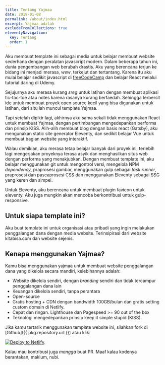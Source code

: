 ```yaml
---
title: Tentang Yajmaa
date: 2019-01-08
permalink: /about/index.html
excerpt: Yajmaa adalah
excludeFromCollections: true
eleventyNavigation:
  key: Tentang
  order: 1
---
```

Aku membuat template ini sebagai media untuk belajar membuat website sederhana dengan peralatan javascript modern. Dalam beberapa tahun ini, dunia pengembangan web berubah drastis. Aku yang berencana terjun ke bidang ini menjadi merasa, _wew_, terkejut dan tertantang. Karena itu aku mulai belajar sedikit javascript di [freeCodeCamp](https://www.freecodecamp.org/learn) dan belajar React melalui tutorial daring di Udemy.

Sejujurnya aku merasa kurang *sreg* untuk latihan dengan membuat aplikasi tic-tac-toe atau notes karena rasanya kurang berfaedah. Sehingga terbersit ide untuk membuat proyek open source kecil yang bisa digunakan untuk latihan, dari situ lah muncul template Yajmaa.

Tapi setelah dipikir lagi, akhirnya aku sama sekali tidak menggunakan React untuk membuat Yajmaa, dengan pertimbangan mengedepankan performa dan prinsip KISS. Alih-alih membuat blog dengan basis react (Gatsby), aku mengunakan static site generator Eleventy, dan sedikit belajar Vue untuk membuat bagian website yang interaktif. 

Walau demikian, aku merasa tetap belajar banyak dari proyek ini, terlebih lagi mengerjakan proyeknya terasa asyik dan menghasilkan situs web dengan performa yang menakjubkan. Dengan membuat template ini, aku belajar menggunakan git untuk mengontrol versi, mengelola NPM *dependency*, praprosesi gambar, menggunakan gulp sebagai *task runner*, praprosesi dan pascaprosesi CSS dan menggunakan Eleventy sebagai SSG yang keren dan simpel.

Untuk Eleventy, aku berencana untuk membuat plugin favicon untuk eleventy. Aku juga mungkin akan mencoba berkontribusi untuk gulp-responsive.


## Untuk siapa template ini?

Aku buat template ini untuk organisasi atau pribadi yang ingin melakukan penggalangan dana dengan media website. Terinsipirasi dari website kitabisa.com dan website sejenis.

## Kenapa menggunakan Yajmaa?

Kamu bisa menggunakan yajmaa untuk membuat website penggalangan dana yang dikelola secara mandiri, kelebihannya adalah:

- Website dikelola sendiri, dengan *branding* sendiri dan tidak tercampur penggalangan dana lain
- Keuangan dikelola sendiri, tanpa perantara
- Open-source
- Gratis hosting + CDN dengan bandwidth 100GB/bulan dan gratis setting custom domain di Netlify.
- Cepat dan ringan. Lighthouse dan Pagespeed >= 90 out of the box
- Teknologi mengedepankan prinsip keep it simple stupid (KISS).

Jika kamu tertarik menggunakan template website ini, silahkan fork di [Github]({{ pkg.repository.url }}) atau klik:

[![Deploy to Netlify](https://www.netlify.com/img/deploy/button.svg)](https://app.netlify.com/start/deploy?repository=https://github.com/zulvkr/yajmaa&stack=cms).

Kalau mau kontribusi juga *mangga* buat PR. Maaf kalau kodenya berantakan, maklum, nubi.